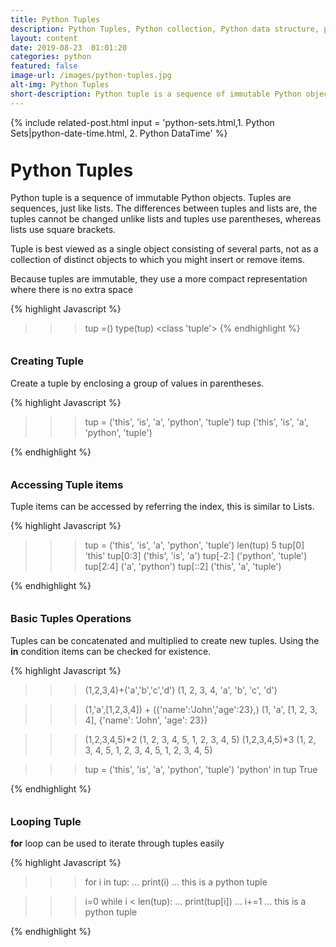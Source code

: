 ```yaml
---
title: Python Tuples
description: Python Tuples, Python collection, Python data structure, python lists, tuples are immutable, indexing, slicing, concatenation 
layout: content
date: 2019-08-23  01:01:20
categories: python
featured: false 
image-url: /images/python-tuples.jpg
alt-img: Python Tuples
short-description: Python tuple is a sequence of immutable Python objects. Tuples are sequences, just like lists. The differences between tuples and lists are, the tuples cannot be changed unlike lists and tuples use parentheses, whereas lists use square brackets
---
```


{%
include related-post.html
input = 'python-sets.html,1. Python Sets|python-date-time.html, 2. Python DataTime'
%}

<h1 style="padding-top: 60px; margin-top: -40px;">Python Tuples</h1>

Python tuple is a sequence of immutable Python objects. Tuples are sequences, just like lists. The differences between tuples and lists are, the tuples cannot be changed unlike lists and tuples use parentheses, whereas lists use square brackets.

Tuple is best viewed as a single object consisting of several parts, not as a collection of distinct objects to which you might insert or remove items.

Because tuples are immutable, they use a more compact representation where there is no extra space

{% highlight Javascript %}
>>> tup =()
>>> type(tup)
<class 'tuple'>
{% endhighlight %}

<h3 style="padding-top: 60px; margin-top: -40px;">Creating Tuple</h3>

Create a tuple by enclosing a group of values in parentheses.

<div class="card">
<div class="card-body">
{% highlight Javascript %}

>>> tup = ('this', 'is', 'a', 'python', 'tuple')
>>> tup
('this', 'is', 'a', 'python', 'tuple')
>>> 

{% endhighlight %}
</div>
</div>



<h3 style="padding-top: 60px; margin-top: -40px;">Accessing Tuple items</h3>

Tuple items can be accessed by referring the index, this is similar to Lists.

<div class="card">
<div class="card-body">
{% highlight Javascript %}

>>> tup = ('this', 'is', 'a', 'python', 'tuple')
>>> len(tup)
5
>>> tup[0]
'this'
>>> tup[0:3]
('this', 'is', 'a')
>>> tup[-2:]
('python', 'tuple')
>>> tup[2:4]
('a', 'python')
>>> tup[::2]
('this', 'a', 'tuple')


{% endhighlight %}
</div>
</div>

<h3 style="padding-top: 60px; margin-top: -40px;">Basic Tuples Operations</h3>

Tuples can be concatenated and multiplied to create new tuples. Using the **in** condition items can be checked for existence.

<div class="card">
<div class="card-body">
{% highlight Javascript %}

>>> (1,2,3,4)+('a','b','c','d')
(1, 2, 3, 4, 'a', 'b', 'c', 'd')

>>> (1,'a',[1,2,3,4]) + ({'name':'John','age':23},)
(1, 'a', [1, 2, 3, 4], {'name': 'John', 'age': 23})

>>> (1,2,3,4,5)*2
(1, 2, 3, 4, 5, 1, 2, 3, 4, 5)
>>> (1,2,3,4,5)*3
(1, 2, 3, 4, 5, 1, 2, 3, 4, 5, 1, 2, 3, 4, 5)

>>> tup = ('this', 'is', 'a', 'python', 'tuple')
>>> 'python' in tup
True

{% endhighlight %}
</div>
</div>


<h3 style="padding-top: 60px; margin-top: -40px;">Looping Tuple</h3>

**for** loop can be used to iterate through tuples easily

<div class="card">
<div class="card-body">
{% highlight Javascript %}

>>> for i in tup:
...     print(i)
... 
this
is
a
python
tuple


>>> i=0
>>> while i < len(tup):
...     print(tup[i])
...     i+=1
... 
this
is
a
python
tuple


{% endhighlight %}
</div>
</div>